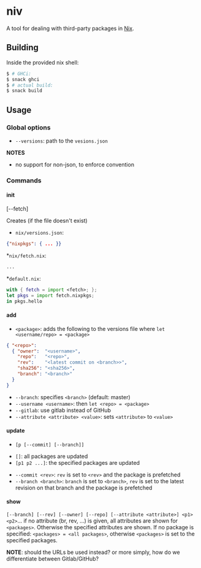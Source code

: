 # niv

A tool for dealing with third-party packages in [Nix].

## Building

Inside the provided nix shell:

``` bash
$ # GHCi:
$ snack ghci
$ # actual build:
$ snack build
```

## Usage

### Global options

* `--versions`: path to the `vesions.json`

**NOTES**

* no support for non-json, to enforce convention

### Commands

#### init

[--fetch]

Creates (if the file doesn't exist)

* `nix/versions.json`:
``` json
{"nixpkgs": { ... }}
```

*`nix/fetch.nix`:
``` nix
...
```

*`default.nix`:
``` nix
with { fetch = import <fetch>; };
let pkgs = import fetch.nixpkgs;
in pkgs.hello
```

#### add

* `<package>`: adds the following to the versions file where `let <username/repo> = <package>`
``` json
{ "<repo>":
  { "owner":  "<username>",
    "repo":   "<repo>",
    "rev":    "<latest commit on <branch>>",
    "sha256": "<sha256>",
    "branch": "<branch>"
  }
}
```

* `--branch`: specifies `<branch>` (default: master)
* `--username <username>`: then `let <repo> = <package>`
* `--gitlab`: use gitlab instead of GitHub
* `--attribute <attribute> <value>`: sets `<attribute>` to `<value>`

#### update

* `[p [--commit] [--branch]]`
 - `[]`: all packages are updated
 - `[p1 p2 ...]`: the specified packages are updated

* `--commit <rev>`: `rev` is set to `<rev>` and the package is prefetched
* `--branch <branch>`: `branch` is set to `<branch>`, `rev` is set to the
  latest revision on that branch and the package is prefetched

#### show

`[--branch] [--rev] [--owner] [--repo] [--attribute <attribute>] <p1> <p2>`...
  if no attribute (br, rev, ...) is given, all attributes are shown for
  `<packages>`.  Otherwise the specified attributes are shown. If no package is
  specified: `<packages> = <all packages>`, otherwise `<packages>` is set to
  the specified packages.

**NOTE**: should the URLs be used instead? or more simply, how do we differentiate between Gitlab/GitHub?

[Nix]: https://nixos.org/nix/
